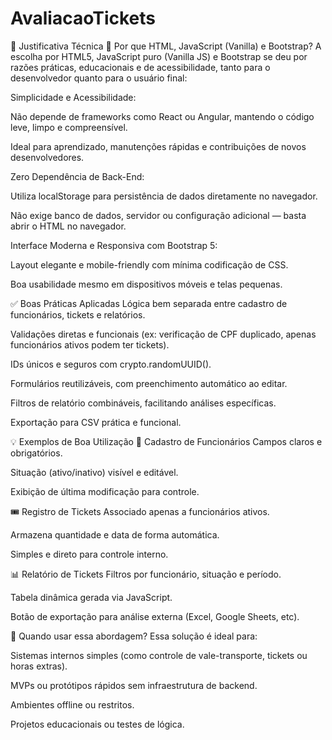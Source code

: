 # AvaliacaoTickets

🧠 Justificativa Técnica
📌 Por que HTML, JavaScript (Vanilla) e Bootstrap?
A escolha por HTML5, JavaScript puro (Vanilla JS) e Bootstrap se deu por razões práticas, educacionais e de acessibilidade, tanto para o desenvolvedor quanto para o usuário final:

Simplicidade e Acessibilidade:

Não depende de frameworks como React ou Angular, mantendo o código leve, limpo e compreensível.

Ideal para aprendizado, manutenções rápidas e contribuições de novos desenvolvedores.

Zero Dependência de Back-End:

Utiliza localStorage para persistência de dados diretamente no navegador.

Não exige banco de dados, servidor ou configuração adicional — basta abrir o HTML no navegador.

Interface Moderna e Responsiva com Bootstrap 5:

Layout elegante e mobile-friendly com mínima codificação de CSS.

Boa usabilidade mesmo em dispositivos móveis e telas pequenas.

✅ Boas Práticas Aplicadas
Lógica bem separada entre cadastro de funcionários, tickets e relatórios.

Validações diretas e funcionais (ex: verificação de CPF duplicado, apenas funcionários ativos podem ter tickets).

IDs únicos e seguros com crypto.randomUUID().

Formulários reutilizáveis, com preenchimento automático ao editar.

Filtros de relatório combináveis, facilitando análises específicas.

Exportação para CSV prática e funcional.

💡 Exemplos de Boa Utilização
👤 Cadastro de Funcionários
Campos claros e obrigatórios.

Situação (ativo/inativo) visível e editável.

Exibição de última modificação para controle.

🎟️ Registro de Tickets
Associado apenas a funcionários ativos.

Armazena quantidade e data de forma automática.

Simples e direto para controle interno.

📊 Relatório de Tickets
Filtros por funcionário, situação e período.

Tabela dinâmica gerada via JavaScript.

Botão de exportação para análise externa (Excel, Google Sheets, etc).

🧪 Quando usar essa abordagem?
Essa solução é ideal para:

Sistemas internos simples (como controle de vale-transporte, tickets ou horas extras).

MVPs ou protótipos rápidos sem infraestrutura de backend.

Ambientes offline ou restritos.

Projetos educacionais ou testes de lógica.
